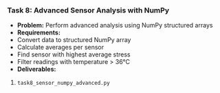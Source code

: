 ### **Task 8: Advanced Sensor Analysis with NumPy**
- **Problem:** Perform advanced analysis using NumPy structured arrays
- **Requirements:** 
- Convert data to structured NumPy array
- Calculate averages per sensor
- Find sensor with highest average stress
- Filter readings with temperature > 36°C
- **Deliverables:**
1. `task8_sensor_numpy_advanced.py`
